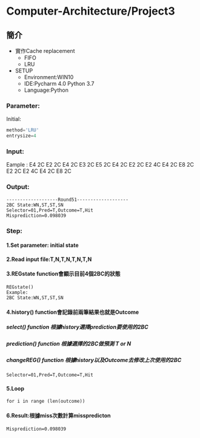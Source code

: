 # Computer-Architecture/Project3
## 簡介
* 實作Cache replacement
  * FIFO
  * LRU
* SETUP
  * Environment:WIN10
  * IDE:Pycharm 4.0 Python 3.7
  * Language:Python
### Parameter:
Initial:
```py    
method='LRU'
entrysize=4
```
### Input: 
Eample :
    E4 2C
    E2 2C
    E4 2C
    E3 2C
    E5 2C
    E4 2C
    E2 2C
    E2 4C
    E4 2C
    E8 2C
    E2 2C
    E2 4C
    E4 2C
    E8 2C
### Output: 
    -------------------Round51-------------------
    2BC State:WN,ST,ST,SN
    Selector=01,Pred=T,Outcome=T,Hit
    Misprediction=0.098039
### Step:
#### 1.Set parameter: initial state
#### 2.Read input file:T,N,T,N,T,N,T,N
#### 3.REGstate function會顯示目前4個2BC的狀態
    REGstate()
    Example:
    2BC State:WN,ST,ST,SN
#### 4.history() function會記錄前兩筆結果也就是Outcome
##### select() function 根據history選擇prediction要使用的2BC
##### prediction() function 根據選擇的2BC做預測 T or N
##### changeREG() function 根據history以及Outcome去修改上次使用的2BC 
    Selector=01,Pred=T,Outcome=T,Hit
#### 5.Loop
    for i in range (len(outcome))
#### 6.Result:根據miss次數計算misspredicton
    Misprediction=0.098039
